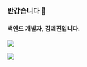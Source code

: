 ### 반갑습니다 👋
#### 백엔드 개발자, 김예진입니다.


<!--
**akak3927/akak3927** is a ✨ _special_ ✨ repository because its `README.md` (this file) appears on your GitHub profile.

Here are some ideas to get you started:

- 🔭 I’m currently working on ...
- 🌱 I’m currently learning ...
- 👯 I’m looking to collaborate on ...
- 🤔 I’m looking for help with ...
- 💬 Ask me about ...
- 📫 How to reach me: ...
- 😄 Pronouns: ...
- ⚡ Fun fact: ...
-->

<a href="mailto:code10.1haja@gmail.com"><img src="https://img.shields.io/badge/Gmail-d14836?style=flat-square&logo=Gmail&logoColor=white&link=code10.1haja@gmail.com"/></a>
</p>

<a href="https://hits.seeyoufarm.com"><img src="https://hits.seeyoufarm.com/api/count/incr/badge.svg?url=https%3A%2F%2Fgithub.com%2Fakak3927&count_bg=%232061A5&title_bg=%23000000&icon=github.svg&icon_color=%23E7E7E7&title=GitHub-hits&edge_flat=false"/></a>
